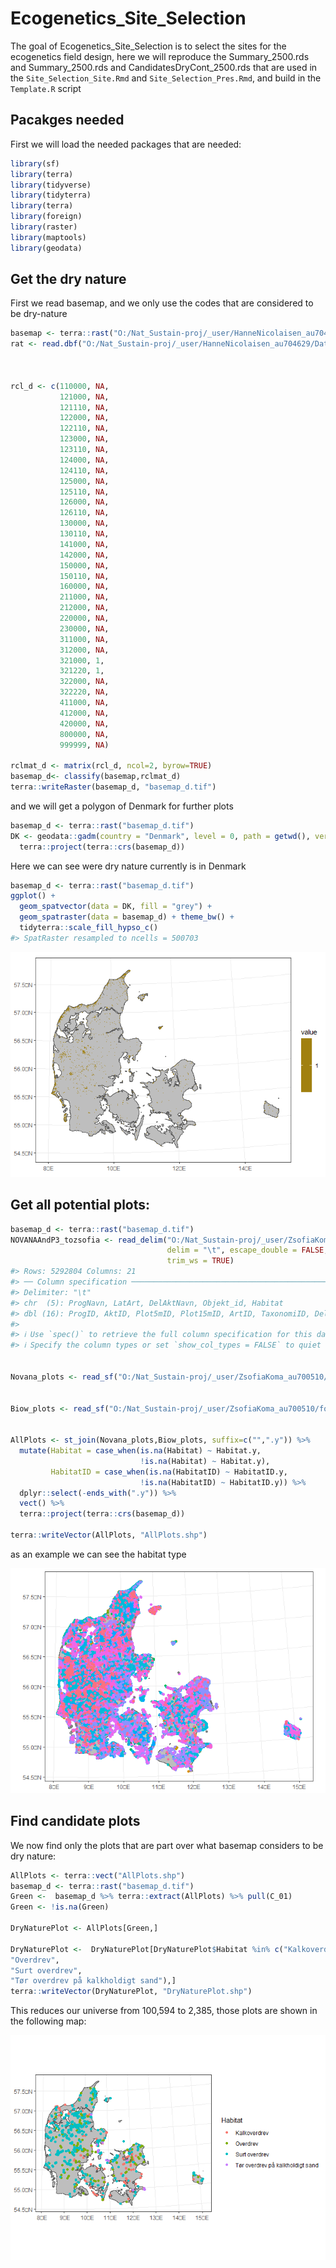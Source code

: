 
<!-- README.md is generated from README.Rmd. Please edit that file -->

# Ecogenetics_Site_Selection

<!-- badges: start -->
<!-- badges: end -->

The goal of Ecogenetics_Site_Selection is to select the sites for the
ecogenetics field design, here we will reproduce the Summary_2500.rds
and Summary_2500.rds and CandidatesDryCont_2500.rds that are used in the
`Site_Selection_Site.Rmd` and `Site_Selection_Pres.Rmd`, and build in
the `Template.R` script

## Pacakges needed

First we will load the needed packages that are needed:

``` r
library(sf)
library(terra)
library(tidyverse)
library(tidyterra)
library(terra)
library(foreign)
library(raster)
library(maptools)
library(geodata)
```

## Get the dry nature

First we read basemap, and we only use the codes that are considered to
be dry-nature

``` r
basemap <- terra::rast("O:/Nat_Sustain-proj/_user/HanneNicolaisen_au704629/Data/Land_cover_maps/Basemap/Basemap03_public_geotiff/basemap03_2011_2016_2018/lu_agg_2018.tif")
rat <- read.dbf("O:/Nat_Sustain-proj/_user/HanneNicolaisen_au704629/Data/Land_cover_maps/Basemap/Basemap03_public_geotiff/basemap03_2018/lu_00_2018.tif.vat.dbf")



rcl_d <- c(110000, NA,
           121000, NA,
           121110, NA,
           122000, NA,
           122110, NA,
           123000, NA,
           123110, NA,
           124000, NA,
           124110, NA,
           125000, NA,
           125110, NA,
           126000, NA,
           126110, NA,
           130000, NA,
           130110, NA,
           141000, NA,
           142000, NA,
           150000, NA,
           150110, NA,
           160000, NA,
           211000, NA,
           212000, NA,
           220000, NA,
           230000, NA,
           311000, NA,
           312000, NA,
           321000, 1,
           321220, 1,
           322000, NA,
           322220, NA,
           411000, NA,
           412000, NA,
           420000, NA,
           800000, NA,
           999999, NA)

rclmat_d <- matrix(rcl_d, ncol=2, byrow=TRUE)
basemap_d<- classify(basemap,rclmat_d)
terra::writeRaster(basemap_d, "basemap_d.tif")
```

and we will get a polygon of Denmark for further plots

``` r
basemap_d <- terra::rast("basemap_d.tif")
DK <- geodata::gadm(country = "Denmark", level = 0, path = getwd(), version = "4.0") %>%
  terra::project(terra::crs(basemap_d))
```

Here we can see were dry nature currently is in Denmark

``` r
basemap_d <- terra::rast("basemap_d.tif")
ggplot() + 
  geom_spatvector(data = DK, fill = "grey") + 
  geom_spatraster(data = basemap_d) + theme_bw() +
  tidyterra::scale_fill_hypso_c()
#> SpatRaster resampled to ncells = 500703
```

![](README_files/figure-gfm/unnamed-chunk-4-1.png)<!-- -->

## Get all potential plots:

``` r
basemap_d <- terra::rast("basemap_d.tif")
NOVANAAndP3_tozsofia <- read_delim("O:/Nat_Sustain-proj/_user/ZsofiaKoma_au700510/forArchiving/FeasStudy/processing/field/novana/NOVANAAndP3_tozsofia/NOVANAAndP3_tozsofia.tsv",
                                   delim = "\t", escape_double = FALSE,
                                   trim_ws = TRUE)
#> Rows: 5292804 Columns: 21
#> ── Column specification ────────────────────────────────────────────────────────
#> Delimiter: "\t"
#> chr  (5): ProgNavn, LatArt, DelAktNavn, Objekt_id, Habitat
#> dbl (16): ProgID, AktID, Plot5mID, Plot15mID, ArtID, TaxonomiID, DelAktID, S...
#> 
#> ℹ Use `spec()` to retrieve the full column specification for this data.
#> ℹ Specify the column types or set `show_col_types = FALSE` to quiet this message.


Novana_plots <- read_sf("O:/Nat_Sustain-proj/_user/ZsofiaKoma_au700510/forArchiving/FeasStudy/processing/field/novana/NOVANAAndP3_tozsofia/Novana_plots_utm.shp")


Biow_plots <- read_sf("O:/Nat_Sustain-proj/_user/ZsofiaKoma_au700510/forArchiving/FeasStudy/processing/field/novana/NOVANAAndP3_tozsofia/data_plot_forshp_biow_utm.shp")


AllPlots <- st_join(Novana_plots,Biow_plots, suffix=c("",".y")) %>%
  mutate(Habitat = case_when(is.na(Habitat) ~ Habitat.y,
                             !is.na(Habitat) ~ Habitat.y),
         HabitatID = case_when(is.na(HabitatID) ~ HabitatID.y,
                             !is.na(HabitatID) ~ HabitatID.y)) %>%
  dplyr::select(-ends_with(".y")) %>%
  vect() %>%
  terra::project(terra::crs(basemap_d))

terra::writeVector(AllPlots, "AllPlots.shp")
```

as an example we can see the habitat type

![](README_files/figure-gfm/unnamed-chunk-6-1.png)<!-- -->

## Find candidate plots

We now find only the plots that are part over what basemap considers to
be dry nature:

``` r
AllPlots <- terra::vect("AllPlots.shp")
basemap_d <- terra::rast("basemap_d.tif")
Green <-  basemap_d %>% terra::extract(AllPlots) %>% pull(C_01)
Green <- !is.na(Green)

DryNaturePlot <- AllPlots[Green,]

DryNaturePlot <-  DryNaturePlot[DryNaturePlot$Habitat %in% c("Kalkoverdrev",
"Overdrev",
"Surt overdrev",
"Tør overdrev på kalkholdigt sand"),]
terra::writeVector(DryNaturePlot, "DryNaturePlot.shp")
```

This reduces our universe from 100,594 to 2,385, those plots are shown
in the following map:

![](README_files/figure-gfm/unnamed-chunk-8-1.png)<!-- -->
